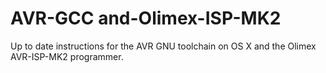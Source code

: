 # AVR-GCC and-Olimex-ISP-MK2
Up to date instructions for the AVR GNU toolchain on OS X and the Olimex AVR-ISP-MK2 programmer.
